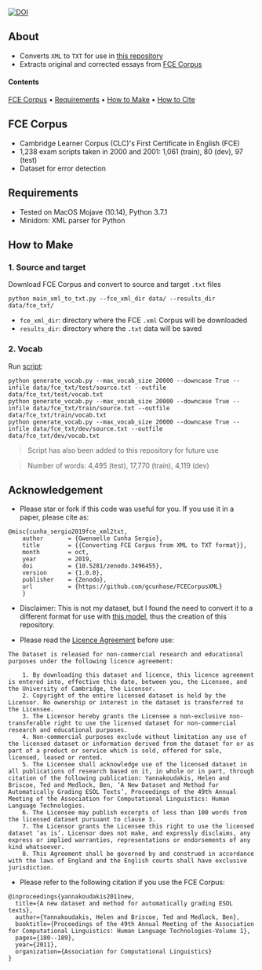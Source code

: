 [![DOI](https://zenodo.org/badge/199615833.svg)](https://zenodo.org/badge/latestdoi/199615833)

## About
* Converts `XML` to `TXT` for use in [this repository](https://github.com/skasewa/wronging)
* Extracts original and corrected essays from [FCE Corpus](https://www.ilexir.co.uk/datasets/index.html)

#### Contents
[FCE Corpus](#fce-corpus) • [Requirements](#requirements) • [How to Make](#how-to-make) • [How to Cite](#acknowledgement) 

## FCE Corpus
* Cambridge Learner Corpus (CLC)'s First Certificate in English (FCE)
* 1,238 exam scripts taken in 2000 and 2001: 1,061 (train), 80 (dev), 97 (test)
* Dataset for error detection

## Requirements
* Tested on MacOS Mojave (10.14), Python 3.7.1
* Minidom: XML parser for Python

## How to Make
### 1. Source and target
Download FCE Corpus and convert to source and target `.txt` files
```
python main_xml_to_txt.py --fce_xml_dir data/ --results_dir data/fce_txt/
```
  + `fce_xml_dir`: directory where the FCE `.xml` Corpus will be downloaded
  + `results_dir`: directory where the `.txt` data will be saved

### 2. Vocab
Run [script](https://github.com/google/seq2seq/blob/master/bin/tools/generate_vocab.py):
```
python generate_vocab.py --max_vocab_size 20000 --downcase True --infile data/fce_txt/test/source.txt --outfile data/fce_txt/test/vocab.txt
python generate_vocab.py --max_vocab_size 20000 --downcase True --infile data/fce_txt/train/source.txt --outfile data/fce_txt/train/vocab.txt
python generate_vocab.py --max_vocab_size 20000 --downcase True --infile data/fce_txt/dev/source.txt --outfile data/fce_txt/dev/vocab.txt
```
> Script has also been added to this repository for future use

> Number of words: 4,495 (test), 17,770 (train), 4,119 (dev)

## Acknowledgement
* Please star or fork if this code was useful for you. If you use it in a paper, please cite as:
```
@misc{cunha_sergio2019fce_xml2txt,
    author       = {Gwenaelle Cunha Sergio},
    title        = {{Converting FCE Corpus from XML to TXT format}},
    month        = oct,
    year         = 2019,
    doi          = {10.5281/zenodo.3496455},
    version      = {1.0.0},
    publisher    = {Zenodo},
    url          = {https://github.com/gcunhase/FCECorpusXML}
    }
```

* Disclaimer: This is not my dataset, but I found the need to convert it to a different format for use with [this model](https://github.com/skasewa/wronging), thus the creation of this repository.

* Please read the [Licence Agreement](https://www.ilexir.co.uk/datasets/index.html) before use:
```
The Dataset is released for non-commercial research and educational purposes under the following licence agreement:

    1. By downloading this dataset and licence, this licence agreement is entered into, effective this date, between you, the Licensee, and the University of Cambridge, the Licensor.
    2. Copyright of the entire licensed dataset is held by the Licensor. No ownership or interest in the dataset is transferred to the Licensee.
    3. The Licensor hereby grants the Licensee a non-exclusive non-transferable right to use the licensed dataset for non-commercial research and educational purposes.
    4. Non-commercial purposes exclude without limitation any use of the licensed dataset or information derived from the dataset for or as part of a product or service which is sold, offered for sale, licensed, leased or rented.
    5. The Licensee shall acknowledge use of the licensed dataset in all publications of research based on it, in whole or in part, through citation of the following publication: Yannakoudakis, Helen and Briscoe, Ted and Medlock, Ben, ‘A New Dataset and Method for Automatically Grading ESOL Texts’, Proceedings of the 49th Annual Meeting of the Association for Computational Linguistics: Human Language Technologies.
    6. The Licensee may publish excerpts of less than 100 words from the licensed dataset pursuant to clause 3.
    7. The Licensor grants the Licensee this right to use the licensed dataset ‘as is’. Licensor does not make, and expressly disclaims, any express or implied warranties, representations or endorsements of any kind whatsoever.
    8. This Agreement shall be governed by and construed in accordance with the laws of England and the English courts shall have exclusive jurisdiction.
``` 

* Please refer to the following citation if you use the FCE Corpus:  
```
@inproceedings{yannakoudakis2011new,
  title={A new dataset and method for automatically grading ESOL texts},
  author={Yannakoudakis, Helen and Briscoe, Ted and Medlock, Ben},
  booktitle={Proceedings of the 49th Annual Meeting of the Association for Computational Linguistics: Human Language Technologies-Volume 1},
  pages={180--189},
  year={2011},
  organization={Association for Computational Linguistics}
}
```
